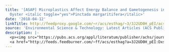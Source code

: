 ```yaml
---
title: '[ASAP] Microplastics Affect Energy Balance and Gametogenesis in the Pearl
  Oyster <italic toggle="yes">Pinctada margaritifera</italic>'
date: '2018-04-12'
linkTitle: http://feedproxy.google.com/~r/acs/esthag/~3/3J2UD0H_pEI/acs.est.8b00168
source: 'Environmental Science & Technology: Latest Articles (ACS Publications)'
description: |-
  <p><img src="https://pubs.acs.org/appl/literatum/publisher/achs/journals/content/esthag/0/esthag.ahead-of-print/acs.est.8b00168/20180412/images/medium/es-2018-00168r_0005.gif" alt="TOC Graphic"/></p><div><cite>Environmental Science & Technology</cite></div><div>DOI: 10.1021/acs.est.8b00168</div><div class="feedflare">
  <a href="http://feeds.feedburner.com/~ff/acs/esthag?a=3J2UD0H_pEI:DxsV7D6hw_4:yIl2AUoC8zA"><img src="http://feeds.feedburner.com/~ff/acs/esthag?d=yIl2AUoC8zA" border="0"></img></a>
---
```

